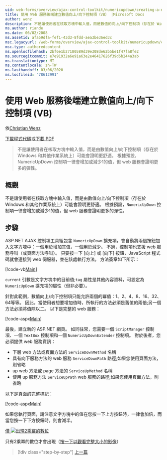 ```yaml
---
uid: web-forms/overview/ajax-control-toolkit/numericupdown/creating-a-numeric-up-down-control-with-a-web-service-backend-vb
title: 使用 Web 服務後端建立數值向上/向下控制項（VB） |Microsoft Docs
author: wenz
description: 不是讓使用者在核取方塊中輸入值，而是數值的向上/向下控制項（存在於 Windows 和其他作業系統上）可以證明更多的 c 。
ms.author: riande
ms.date: 06/02/2008
ms.assetid: afa59dfa-fef1-43d3-8fdd-aea3be36ed3c
msc.legacyurl: /web-forms/overview/ajax-control-toolkit/numericupdown/creating-a-numeric-up-down-control-with-a-web-service-backend-vb
msc.type: authoredcontent
ms.openlocfilehash: 2bf6e1b27180589d39e308de62b5be1f47fa8fe2
ms.sourcegitcommit: e7e91932a6e91a63e2e46417626f39d6b244a3ab
ms.translationtype: MT
ms.contentlocale: zh-TW
ms.lasthandoff: 03/06/2020
ms.locfileid: "78612991"
---
```

# <a name="creating-a-numeric-updown-control-with-a-web-service-backend-vb"></a>使用 Web 服務後端建立數值向上/向下控制項 (VB)

依[Christian Wenz](https://github.com/wenz)

[下載程式代碼](https://download.microsoft.com/download/9/3/f/93f8daea-bebd-4821-833b-95205389c7d0/numericupdown1.vb.zip)或[下載 PDF](https://download.microsoft.com/download/2/d/c/2dc10e34-6983-41d4-9c08-f78f5387d32b/numericupdown1VB.pdf)

> 不是讓使用者在核取方塊中輸入值，而是由數值向上/向下控制項（存在於 Windows 和其他作業系統上）可能會證明更舒適。 根據預設，NumericUpDown 控制項一律會增加或減少1的值，但 web 服務會證明更多的彈性。

## <a name="overview"></a>概觀

不是讓使用者在核取方塊中輸入值，而是由數值向上/向下控制項（存在於 Windows 和其他作業系統上）可能會證明更舒適。 根據預設，`NumericUpDown` 控制項一律會增加或減少1的值，但 web 服務會證明更多的彈性。

## <a name="steps"></a>步驟

ASP.NET AJAX 控制項工具組包含 `NumericUpDown` 擴充項，會自動將兩個按鈕加入文字方塊中：一個用於增加其值，一個用於減少。 不過，控制項也支援 web 服務呼叫（或頁面方法呼叫）。 只要按一下 [向上] 或 [向下] 按鈕，JavaScript 程式碼就會連接到 web 伺服器，並在該處執行方法。 方法簽章如下所示：

[!code-vb[Main](creating-a-numeric-up-down-control-with-a-web-service-backend-vb/samples/sample1.vb)]

`current` 引數是文字方塊中的目前值;`tag` 屬性是其他內容資料，可設定為 `NumericUpDown` 擴充項的屬性（但非必要）。

針對此範例，數值向上/向下控制項只能允許兩個的冪值：1、2、4、8、16、32、64等等。 因此，當使用者想要增加值時，所執行的方法必須是舊值的兩倍;另一個方法必須將值除以二。 以下是完整的 web 服務：

[!code-aspx[Main](creating-a-numeric-up-down-control-with-a-web-service-backend-vb/samples/sample2.aspx)]

最後，建立新的 ASP.NET 網頁。 如同往常，您需要一個 `ScriptManager` 控制項、一個 `TextBox` 控制項和一個 `NumericUpDownExtender` 控制項。 對於後者，您必須提供 web 服務資訊：

- 下層 web 方法或頁面方法的 `ServiceDownMethod` 名稱
- 具有向下服務方法的 web 服務 `ServiceDownPath` 路徑;如果您使用頁面方法，則省略
- up web 方法或 page 方法的 `ServiceUpMethod` 名稱
- 使用 up 服務方法 `ServiceUpPath` web 服務的路徑;如果您使用頁面方法，則省略

以下是頁面的完整標記：

[!code-aspx[Main](creating-a-numeric-up-down-control-with-a-web-service-backend-vb/samples/sample3.aspx)]

如果您執行頁面，請注意文字方塊中的值在您按一下上方按鈕時，一律會加倍，而當您按一下下方按鈕時，則會減半。

[僅 ![出現2乘冪的數位](creating-a-numeric-up-down-control-with-a-web-service-backend-vb/_static/image2.png)](creating-a-numeric-up-down-control-with-a-web-service-backend-vb/_static/image1.png)

只有2乘冪的數位才會出現（[按一下以觀看完整大小的影像](creating-a-numeric-up-down-control-with-a-web-service-backend-vb/_static/image3.png)）

> [!div class="step-by-step"]
> [上一篇](creating-a-numeric-up-down-control-with-a-web-service-backend-cs.md)
